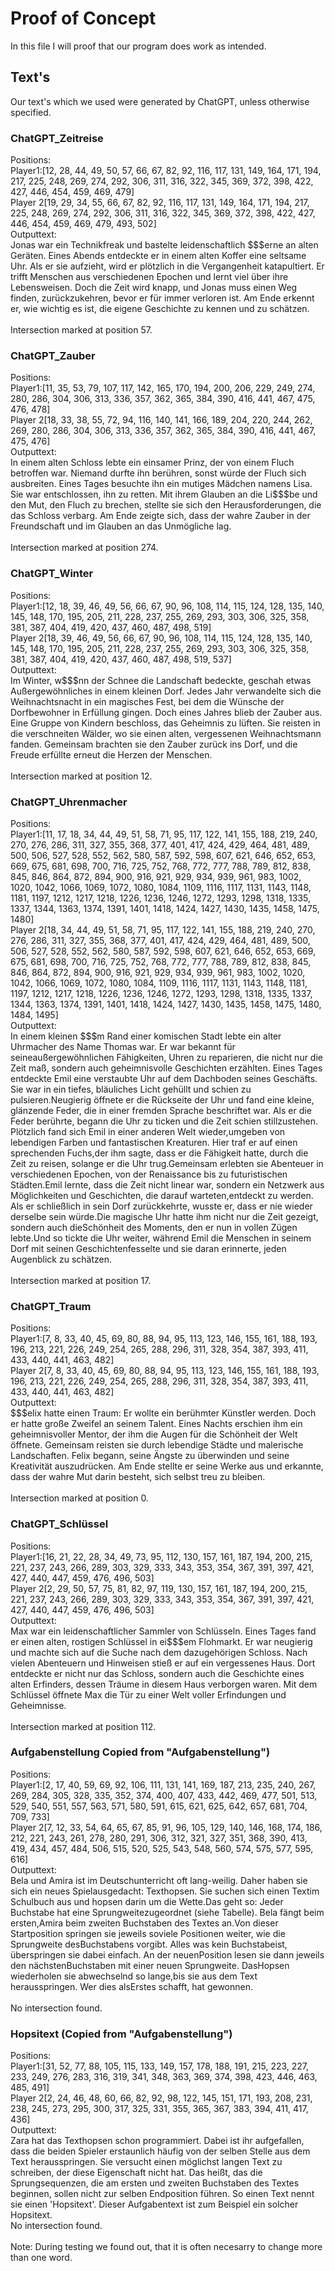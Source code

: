 # Proof of Concept
 In this file I will proof that our program does work as intended.
## Text's
Our text's which we used were generated by ChatGPT, unless otherwise specified.
### ChatGPT_Zeitreise
Positions: <br>
Player1:[12, 28, 44, 49, 50, 57, 66, 67, 82, 92, 116, 117, 131, 149, 164, 171, 194, 217, 225, 248, 269, 274, 292, 306, 311, 316, 322, 345, 369, 372, 398, 422, 427, 446, 454, 459, 469, 479] <br>
Player 2[19, 29, 34, 55, 66, 67, 82, 92, 116, 117, 131, 149, 164, 171, 194, 217, 225, 248, 269, 274, 292, 306, 311, 316, 322, 345, 369, 372, 398, 422, 427, 446, 454, 459, 469, 479, 493, 502] <br>
Outputtext: <br>
Jonas war ein Technikfreak und bastelte leidenschaftlich $$$erne an alten Geräten. Eines Abends entdeckte er in einem alten Koffer eine seltsame Uhr.
Als er sie aufzieht, wird er plötzlich in die Vergangenheit katapultiert. Er trifft Menschen aus verschiedenen Epochen und lernt viel über ihre Lebensweisen. 
Doch die Zeit wird knapp, und Jonas muss einen Weg finden, zurückzukehren, bevor er für immer verloren ist. Am Ende erkennt er, wie wichtig es ist, die eigene Geschichte zu kennen und zu schätzen. <br>
<br>
Intersection marked at position 57.

### ChatGPT_Zauber
Positions: <br>
Player1:[11, 35, 53, 79, 107, 117, 142, 165, 170, 194, 200, 206, 229, 249, 274, 280, 286, 304, 306, 313, 336, 357, 362, 365, 384, 390, 416, 441, 467, 475, 476, 478] <br>
Player 2[18, 33, 38, 55, 72, 94, 116, 140, 141, 166, 189, 204, 220, 244, 262, 269, 280, 286, 304, 306, 313, 336, 357, 362, 365, 384, 390, 416, 441, 467, 475, 476] <br>
Outputtext: <br>
In einem alten Schloss lebte ein einsamer Prinz, der von einem Fluch betroffen war. Niemand durfte ihn berühren, sonst würde der Fluch sich ausbreiten. 
Eines Tages besuchte ihn ein mutiges Mädchen namens Lisa. Sie war entschlossen, ihn zu retten. Mit ihrem Glauben an die Li$$$be und den Mut, 
den Fluch zu brechen, stellte sie sich den Herausforderungen, die das Schloss verbarg. 
Am Ende zeigte sich, dass der wahre Zauber in der Freundschaft und im Glauben an das Unmögliche lag. <br>
<br>
Intersection marked at position 274.

### ChatGPT_Winter
Positions: <br>
Player1:[12, 18, 39, 46, 49, 56, 66, 67, 90, 96, 108, 114, 115, 124, 128, 135, 140, 145, 148, 170, 195, 205, 211, 228, 237, 255, 269, 293, 303, 306, 325, 358, 381, 387, 404, 419, 420, 437, 460, 487, 498, 519] <br>
Player 2[18, 39, 46, 49, 56, 66, 67, 90, 96, 108, 114, 115, 124, 128, 135, 140, 145, 148, 170, 195, 205, 211, 228, 237, 255, 269, 293, 303, 306, 325, 358, 381, 387, 404, 419, 420, 437, 460, 487, 498, 519, 537] <br>
Outputtext: <br>
Im Winter, w$$$nn der Schnee die Landschaft bedeckte, geschah etwas Außergewöhnliches in einem kleinen Dorf. 
Jedes Jahr verwandelte sich die Weihnachtsnacht in ein magisches Fest, bei dem die Wünsche der Dorfbewohner in Erfüllung gingen. 
Doch eines Jahres blieb der Zauber aus. Eine Gruppe von Kindern beschloss, das Geheimnis zu lüften. Sie reisten in die verschneiten Wälder, wo sie einen alten, vergessenen Weihnachtsmann fanden. 
Gemeinsam brachten sie den Zauber zurück ins Dorf, und die Freude erfüllte erneut die Herzen der Menschen. <br>
<br>
Intersection marked at position 12.

### ChatGPT_Uhrenmacher
Positions: <br>
Player1:[11, 17, 18, 34, 44, 49, 51, 58, 71, 95, 117, 122, 141, 155, 188, 219, 240, 270, 276, 286, 311, 327, 355, 368, 377, 401, 417, 424, 429, 464, 481, 489, 500, 506, 527, 528, 552, 562, 580, 587, 592, 598, 607, 621, 646, 652, 653, 669, 675, 681, 698, 700, 716, 725, 752, 768, 772, 777, 788, 789, 812, 838, 845, 846, 864, 872, 894, 900, 916, 921, 929, 934, 939, 961, 983, 1002, 1020, 1042, 1066, 1069, 1072, 1080, 1084, 1109, 1116, 1117, 1131, 1143, 1148, 1181, 1197, 1212, 1217, 1218, 1226, 1236, 1246, 1272, 1293, 1298, 1318, 1335, 1337, 1344, 1363, 1374, 1391, 1401, 1418, 1424, 1427, 1430, 1435, 1458, 1475, 1480] <br>
Player 2[18, 34, 44, 49, 51, 58, 71, 95, 117, 122, 141, 155, 188, 219, 240, 270, 276, 286, 311, 327, 355, 368, 377, 401, 417, 424, 429, 464, 481, 489, 500, 506, 527, 528, 552, 562, 580, 587, 592, 598, 607, 621, 646, 652, 653, 669, 675, 681, 698, 700, 716, 725, 752, 768, 772, 777, 788, 789, 812, 838, 845, 846, 864, 872, 894, 900, 916, 921, 929, 934, 939, 961, 983, 1002, 1020, 1042, 1066, 1069, 1072, 1080, 1084, 1109, 1116, 1117, 1131, 1143, 1148, 1181, 1197, 1212, 1217, 1218, 1226, 1236, 1246, 1272, 1293, 1298, 1318, 1335, 1337, 1344, 1363, 1374, 1391, 1401, 1418, 1424, 1427, 1430, 1435, 1458, 1475, 1480, 1484, 1495] <br>
Outputtext: <br>
In einem kleinen $$$m Rand einer komischen Stadt lebte ein alter Uhrmacher des Name Thomas war. 
Er war bekannt für seineaußergewöhnlichen Fähigkeiten, Uhren zu reparieren, die nicht nur die Zeit maß, sondern auch geheimnisvolle Geschichten erzählten.
Eines Tages entdeckte Emil eine verstaubte Uhr auf dem Dachboden seines Geschäfts. Sie war in ein tiefes, 
bläuliches Licht gehüllt und schien zu pulsieren.Neugierig öffnete er die Rückseite der Uhr und fand eine kleine, glänzende Feder, die in einer fremden Sprache beschriftet war. 
Als er die Feder berührte, begann die Uhr zu ticken und die Zeit schien stillzustehen. Plötzlich fand sich Emil in einer anderen Welt wieder,umgeben von lebendigen Farben und fantastischen Kreaturen. 
Hier traf er auf einen sprechenden Fuchs,der ihm sagte, dass er die Fähigkeit hatte, durch die Zeit zu reisen, solange er die Uhr trug.Gemeinsam erlebten sie Abenteuer in verschiedenen Epochen, 
von der Renaissance bis zu futuristischen Städten.Emil lernte, dass die Zeit nicht linear war, sondern ein Netzwerk aus Möglichkeiten und Geschichten, die darauf warteten,entdeckt zu werden. 
Als er schließlich in sein Dorf zurückkehrte, wusste er, dass er nie wieder derselbe sein würde.Die magische Uhr hatte ihm nicht nur die Zeit gezeigt, 
sondern auch dieSchönheit des Moments, den er nun in vollen Zügen lebte.Und so tickte die Uhr weiter, während Emil die Menschen in seinem Dorf mit seinen Geschichtenfesselte und sie daran erinnerte,
jeden Augenblick zu schätzen. <br>
<br>
Intersection marked at position 17.

### ChatGPT_Traum
Positions: <br>
Player1:[7, 8, 33, 40, 45, 69, 80, 88, 94, 95, 113, 123, 146, 155, 161, 188, 193, 196, 213, 221, 226, 249, 254, 265, 288, 296, 311, 328, 354, 387, 393, 411, 433, 440, 441, 463, 482] <br>
Player 2[7, 8, 33, 40, 45, 69, 80, 88, 94, 95, 113, 123, 146, 155, 161, 188, 193, 196, 213, 221, 226, 249, 254, 265, 288, 296, 311, 328, 354, 387, 393, 411, 433, 440, 441, 463, 482] <br>
Outputtext: <br>
$$$elix hatte einen Traum: Er wollte ein berühmter Künstler werden. Doch er hatte große Zweifel an seinem Talent.
Eines Nachts erschien ihm ein geheimnisvoller Mentor, der ihm die Augen für die Schönheit der Welt öffnete. Gemeinsam reisten sie durch lebendige Städte und malerische Landschaften. 
Felix begann, seine Ängste zu überwinden und seine Kreativität auszudrücken. Am Ende stellte er seine Werke aus und erkannte, dass der wahre Mut darin besteht, sich selbst treu zu bleiben. <br>
<br>
Intersection marked at position 0.

### ChatGPT_Schlüssel
Positions: <br>
Player1:[16, 21, 22, 28, 34, 49, 73, 95, 112, 130, 157, 161, 187, 194, 200, 215, 221, 237, 243, 266, 289, 303, 329, 333, 343, 353, 354, 367, 391, 397, 421, 427, 440, 447, 459, 476, 496, 503] <br>
Player 2[2, 29, 50, 57, 75, 81, 82, 97, 119, 130, 157, 161, 187, 194, 200, 215, 221, 237, 243, 266, 289, 303, 329, 333, 343, 353, 354, 367, 391, 397, 421, 427, 440, 447, 459, 476, 496, 503] <br>
Outputtext: <br>
Max war ein leidenschaftlicher Sammler von Schlüsseln. Eines Tages fand er einen alten, rostigen Schlüssel in ei$$$em Flohmarkt. Er war neugierig und machte sich auf die Suche nach dem dazugehörigen Schloss. 
Nach vielen Abenteuern und Hinweisen stieß er auf ein vergessenes Haus. Dort entdeckte er nicht nur das Schloss, sondern auch die Geschichte eines alten Erfinders, dessen Träume in diesem Haus verborgen waren. 
Mit dem Schlüssel öffnete Max die Tür zu einer Welt voller Erfindungen und Geheimnisse. <br>
<br>
Intersection marked at position 112.

### Aufgabenstellung Copied from "Aufgabenstellung")
Positions: <br>
Player1:[2, 17, 40, 59, 69, 92, 106, 111, 131, 141, 169, 187, 213, 235, 240, 267, 269, 284, 305, 328, 335, 352, 374, 400, 407, 433, 442, 469, 477, 501, 513, 529, 540, 551, 557, 563, 571, 580, 591, 615, 621, 625, 642, 657, 681, 704, 709, 733] <br>
Player 2[7, 12, 33, 54, 64, 65, 67, 85, 91, 96, 105, 129, 140, 146, 168, 174, 186, 212, 221, 243, 261, 278, 280, 291, 306, 312, 321, 327, 351, 368, 390, 413, 419, 434, 457, 484, 506, 515, 520, 525, 543, 548, 560, 574, 575, 577, 595, 616] <br>
Outputtext: <br>
Bela und Amira ist im Deutschunterricht oft lang-weilig. Daher haben sie sich ein neues Spielausgedacht: Texthopsen. 
Sie suchen sich einen Textim Schulbuch aus und hopsen darin um die Wette.Das geht so: Jeder Buchstabe hat eine Sprungweitezugeordnet (siehe Tabelle).
Bela fängt beim ersten,Amira beim zweiten Buchstaben des Textes an.Von dieser Startposition springen sie jeweils soviele Positionen weiter, wie die Sprungweite desBuchstabens vorgibt. 
Alles was kein Buchstabeist, überspringen sie dabei einfach. An der neuenPosition lesen sie dann jeweils den nächstenBuchstaben mit einer neuen Sprungweite. 
DasHopsen wiederholen sie abwechselnd so lange,bis sie aus dem Text herausspringen. Wer dies alsErstes schafft, hat gewonnen. <br>
<br>
No intersection found.
<br>
### Hopsitext (Copied from "Aufgabenstellung")
Positions: <br>
Player1:[31, 52, 77, 88, 105, 115, 133, 149, 157, 178, 188, 191, 215, 223, 227, 233, 249, 276, 283, 316, 319, 341, 348, 363, 369, 374, 398, 423, 446, 463, 485, 491] <br>
Player 2[2, 24, 46, 48, 60, 66, 82, 92, 98, 122, 145, 151, 171, 193, 208, 231, 238, 245, 273, 295, 300, 317, 325, 331, 355, 365, 367, 383, 394, 411, 417, 436] <br>
Outputtext: <br>
Zara hat das Texthopsen schon programmiert. Dabei ist ihr aufgefallen, dass die beiden Spieler erstaunlich häufig von der selben Stelle aus dem Text herausspringen.
Sie versucht einen möglichst langen Text zu schreiben, der diese Eigenschaft nicht hat. Das heißt, das die Sprungsequenzen, die am ersten und zweiten Buchstaben
des Textes beginnen, sollen nicht zur selben Endposition führen. So einen Text nennt sie einen 'Hopsitext'. Dieser Aufgabentext ist zum Beispiel ein solcher Hopsitext.
<br>
No intersection found.
<br>
<br>
Note: During testing we found out, that it is often necesarry to change more than one word.